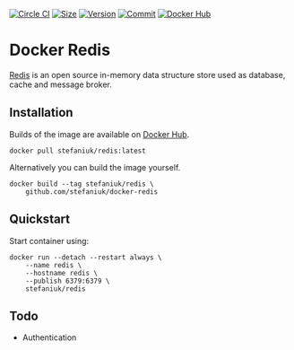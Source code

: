 [![Circle CI](https://circleci.com/gh/stefaniuk/docker-redis.svg?style=shield "CircleCI")](https://circleci.com/gh/stefaniuk/docker-redis)&nbsp;[![Size](https://images.microbadger.com/badges/image/stefaniuk/redis.svg)](http://microbadger.com/images/stefaniuk/redis)&nbsp;[![Version](https://images.microbadger.com/badges/version/stefaniuk/redis.svg)](http://microbadger.com/images/stefaniuk/redis)&nbsp;[![Commit](https://images.microbadger.com/badges/commit/stefaniuk/redis.svg)](http://microbadger.com/images/stefaniuk/redis)&nbsp;[![Docker Hub](https://img.shields.io/docker/pulls/stefaniuk/redis.svg)](https://hub.docker.com/r/stefaniuk/redis/)

Docker Redis
============

[Redis](http://redis.io/) is an open source in-memory data structure store used as database, cache and message broker.

Installation
------------

Builds of the image are available on [Docker Hub](https://hub.docker.com/r/stefaniuk/redis/).

    docker pull stefaniuk/redis:latest

Alternatively you can build the image yourself.

    docker build --tag stefaniuk/redis \
        github.com/stefaniuk/docker-redis

Quickstart
----------

Start container using:

    docker run --detach --restart always \
        --name redis \
        --hostname redis \
        --publish 6379:6379 \
        stefaniuk/redis

Todo
----

- Authentication
